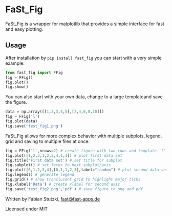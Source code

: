 # FaSt_Fig
FaSt_Fig is a wrapper for matplotlib that provides a simple interface for fast and easy plotting.

## Usage
After installation by `pip install fast_fig` you can start with a very simple example:

```python
from fast_fig import FFig
fig = FFig()
fig.plot()
fig.show()
```

You can also start with your own data, change to a large templateand save the figure.

```python
data = np.array([[1,2,3,4,5],[2,4,6,8,10]])
fig = FFig('l')
fig.plot(data)
fig.save('test_fig1.png')
```

FaSt_Fig allows for more complex behavior with multiple subplots, legend, grid and saving to multiple files at once.

```python
fig = FFig('l',nrows=2) # create figure with two rows and template 'l'
fig.plot([1,2,3,1,2,3,4,1,1]) # plot first data set
fig.title('First data set') # set title for subplot
fig.subplot() # set focus to next subplot/axis
fig.plot([0,1,2,3,4],[0,1,1,2,3],label="random") # plot second data set
fig.legend() # generate legend
fig.grid() # show translucent grid to highlight major ticks
fig.xlabel('Data') # create xlabel for second axis
fig.save('test_fig2.png','pdf') # save figure to png and pdf
```

Written by Fabian Stutzki, fast@fast-apps.de

Licensed under MIT

